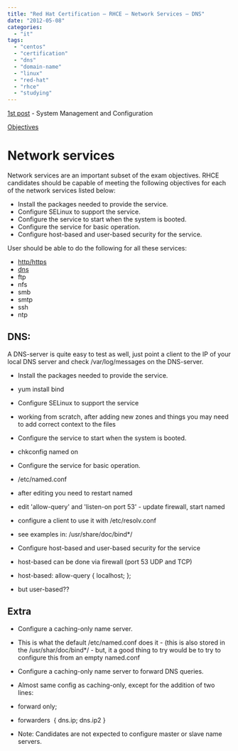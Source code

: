```yaml
---
title: "Red Hat Certification – RHCE – Network Services – DNS"
date: "2012-05-08"
categories: 
  - "it"
tags: 
  - "centos"
  - "certification"
  - "dns"
  - "domain-name"
  - "linux"
  - "red-hat"
  - "rhce"
  - "studying"
---
```


[1st post](http://www.guldmyr.com/blog/red-hat-certification-rhce-system-configuration-and-management-2/ "1st post") \- System Management and Configuration

[Objectives](https://www.redhat.com/training/courses/ex300/examobjective "on redhat.com")

# Network services

Network services are an important subset of the exam objectives. RHCE candidates should be capable of meeting the following objectives for each of the network services listed below:

- Install the packages needed to provide the service.
- Configure SELinux to support the service.
- Configure the service to start when the system is booted.
- Configure the service for basic operation.
- Configure host-based and user-based security for the service.

User should be able to do the following for all these services:

- [http/https](http://guldmyr.com/blog/red-hat-certification-rhce-network-services-httpd)
- [dns](http://guldmyr.com/blog/red-hat-certification-rhce-network-services-dns)
- ftp
- nfs
- smb
- smtp
- ssh
- ntp

## DNS:

A DNS-server is quite easy to test as well, just point a client to the IP of your local DNS server and check /var/log/messages on the DNS-server.

- Install the packages needed to provide the service.

- yum install bind

- Configure SELinux to support the service

- working from scratch, after adding new zones and things you may need to add correct context to the files

- Configure the service to start when the system is booted.

- chkconfig named on

- Configure the service for basic operation.

- /etc/named.conf

- after editing you need to restart named

- edit 'allow-query' and 'listen-on port 53' - update firewall, start named
- configure a client to use it with /etc/resolv.conf
- see examples in: /usr/share/doc/bind\*/

- Configure host-based and user-based security for the service

- host-based can be done via firewall (port 53 UDP and TCP)
- host-based: allow-query { localhost; };
- but user-based??

## Extra

- Configure a caching-only name server.

- This is what the default /etc/named.conf does it - (this is also stored in the /usr/shar/doc/bind\*/ - but, it a good thing to try would be to try to configure this from an empty named.conf

- Configure a caching-only name server to forward DNS queries.

- Almost same config as caching-only, except for the addition of two lines:

- forward only;
- forwarders  { dns.ip; dns.ip2 }

- Note: Candidates are not expected to configure master or slave name servers.
